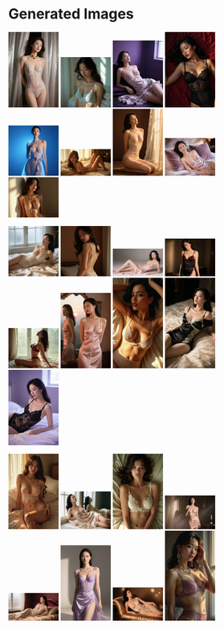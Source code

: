 # Generated Images



<img src="2025_08_26_01.webp" width="100"/> <img src="2025_08_26_02.webp" width="100"/> <img src="2025_08_26_03.webp" width="100"/> <img src="2025_08_26_04.webp" width="100"/> <img src="2025_08_26_05.webp" width="100"/> <img src="2025_08_26_06.webp" width="100"/> <img src="2025_08_26_07.webp" width="100"/> <img src="2025_08_26_08.webp" width="100"/> <img src="2025_08_26_09.webp" width="100"/>

<img src="2025_08_26_10.webp" width="100"/> <img src="2025_08_26_11.webp" width="100"/> <img src="2025_08_26_12.webp" width="100"/> <img src="2025_08_26_13.webp" width="100"/> <img src="2025_08_26_14.webp" width="100"/> <img src="2025_08_26_15.webp" width="100"/> <img src="2025_08_26_16.webp" width="100"/> <img src="2025_08_26_17.webp" width="100"/> <img src="2025_08_26_18.webp" width="100"/>

<img src="2025_08_26_19.webp" width="100"/> <img src="2025_08_26_20.webp" width="100"/> <img src="2025_08_26_21.webp" width="100"/> <img src="2025_08_26_22.webp" width="100"/> <img src="2025_08_26_23.webp" width="100"/> <img src="2025_08_26_24.webp" width="100"/> <img src="2025_08_26_25.webp" width="100"/> <img src="2025_08_26_26.webp" width="100"/>